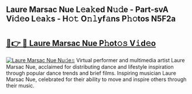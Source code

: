 ## Laure Marsac Nue L𝚎a𝚔ed N𝚞𝚍e - Part-svA Vi𝚍𝚎o L𝚎a𝚔s - H𝚘𝚝 O𝚗𝚕yf𝚊ns P𝚑𝚘tos N5F2a

# <h2><a href="http://kfdjxg.oniu.top/?m=Laure+Marsac+Nue">🔗👉 🔴 Laure Marsac Nue P𝚑ot𝚘𝚜 V𝚒d𝚎o</a></h2>

[![Laure Marsac Nue Nu𝚍e𝚜](https://i.imgur.com/0qMVB7G.gif)](http://kfdjxg.oniu.top/?m=Laure+Marsac+Nue)
Virtual performer and multimedia artist Laure Marsac Nue, acclaimed for distributing dance and lifestyle inspiration through popular dance trends and brief films. Inspiring musician Laure Marsac Nue, celebrated for their ability to move and inspire others through their music.  
